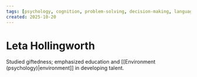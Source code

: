 ```yaml
---
tags: [psychology, cognition, problem-solving, decision-making, language, intelligence, testing, heuristics, bias]
created: 2025-10-20
---
```

# Leta Hollingworth

Studied giftedness; emphasized education and [[Environment (psychology)|environment]] in developing talent.
